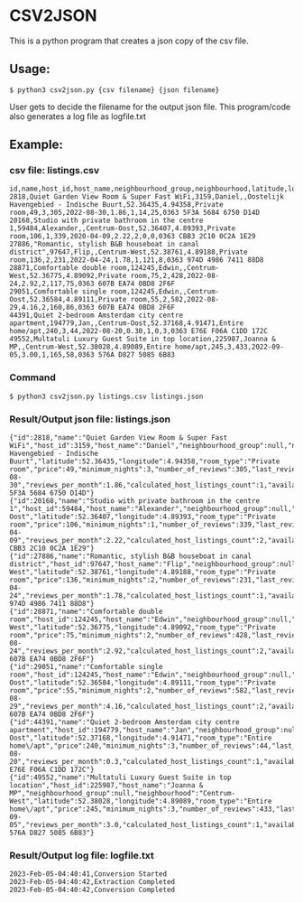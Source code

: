 # CSV2JSON
This is a python program that creates a json copy of the csv file.

## Usage:
```$ python3 csv2json.py {csv filename} {json filename}```

User gets to decide the filename for the output json file. This program/code also generates a log file as logfile.txt

## Example:

### csv file: listings.csv
```
id,name,host_id,host_name,neighbourhood_group,neighbourhood,latitude,longitude,room_type,price,minimum_nights,number_of_reviews,last_review,reviews_per_month,calculated_host_listings_count,availability_365,number_of_reviews_ltm,license
2818,Quiet Garden View Room & Super Fast WiFi,3159,Daniel,,Oostelijk Havengebied - Indische Buurt,52.36435,4.94358,Private room,49,3,305,2022-08-30,1.86,1,14,25,0363 5F3A 5684 6750 D14D
20168,Studio with private bathroom in the centre 1,59484,Alexander,,Centrum-Oost,52.36407,4.89393,Private room,106,1,339,2020-04-09,2.22,2,0,0,0363 CBB3 2C10 0C2A 1E29
27886,"Romantic, stylish B&B houseboat in canal district",97647,Flip,,Centrum-West,52.38761,4.89188,Private room,136,2,231,2022-04-24,1.78,1,121,8,0363 974D 4986 7411 88D8
28871,Comfortable double room,124245,Edwin,,Centrum-West,52.36775,4.89092,Private room,75,2,428,2022-08-24,2.92,2,117,75,0363 607B EA74 0BD8 2F6F
29051,Comfortable single room,124245,Edwin,,Centrum-Oost,52.36584,4.89111,Private room,55,2,582,2022-08-29,4.16,2,160,86,0363 607B EA74 0BD8 2F6F
44391,Quiet 2-bedroom Amsterdam city centre apartment,194779,Jan,,Centrum-Oost,52.37168,4.91471,Entire home/apt,240,3,44,2022-08-20,0.30,1,0,3,0363 E76E F06A C1DD 172C
49552,Multatuli Luxury Guest Suite in top location,225987,Joanna & MP,,Centrum-West,52.38028,4.89089,Entire home/apt,245,3,433,2022-09-05,3.00,1,165,58,0363 576A D827 5085 6B83
```

### Command
```
$ python3 csv2json.py listings.csv listings.json
``` 
### Result/Output json file: listings.json
```
{"id":2818,"name":"Quiet Garden View Room & Super Fast WiFi","host_id":3159,"host_name":"Daniel","neighbourhood_group":null,"neighbourhood":"Oostelijk Havengebied - Indische Buurt","latitude":52.36435,"longitude":4.94358,"room_type":"Private room","price":49,"minimum_nights":3,"number_of_reviews":305,"last_review":"2022-08-30","reviews_per_month":1.86,"calculated_host_listings_count":1,"availability_365":14,"number_of_reviews_ltm":25,"license":"0363 5F3A 5684 6750 D14D"}
{"id":20168,"name":"Studio with private bathroom in the centre 1","host_id":59484,"host_name":"Alexander","neighbourhood_group":null,"neighbourhood":"Centrum-Oost","latitude":52.36407,"longitude":4.89393,"room_type":"Private room","price":106,"minimum_nights":1,"number_of_reviews":339,"last_review":"2020-04-09","reviews_per_month":2.22,"calculated_host_listings_count":2,"availability_365":0,"number_of_reviews_ltm":0,"license":"0363 CBB3 2C10 0C2A 1E29"}
{"id":27886,"name":"Romantic, stylish B&B houseboat in canal district","host_id":97647,"host_name":"Flip","neighbourhood_group":null,"neighbourhood":"Centrum-West","latitude":52.38761,"longitude":4.89188,"room_type":"Private room","price":136,"minimum_nights":2,"number_of_reviews":231,"last_review":"2022-04-24","reviews_per_month":1.78,"calculated_host_listings_count":1,"availability_365":121,"number_of_reviews_ltm":8,"license":"0363 974D 4986 7411 88D8"}
{"id":28871,"name":"Comfortable double room","host_id":124245,"host_name":"Edwin","neighbourhood_group":null,"neighbourhood":"Centrum-West","latitude":52.36775,"longitude":4.89092,"room_type":"Private room","price":75,"minimum_nights":2,"number_of_reviews":428,"last_review":"2022-08-24","reviews_per_month":2.92,"calculated_host_listings_count":2,"availability_365":117,"number_of_reviews_ltm":75,"license":"0363 607B EA74 0BD8 2F6F"}
{"id":29051,"name":"Comfortable single room","host_id":124245,"host_name":"Edwin","neighbourhood_group":null,"neighbourhood":"Centrum-Oost","latitude":52.36584,"longitude":4.89111,"room_type":"Private room","price":55,"minimum_nights":2,"number_of_reviews":582,"last_review":"2022-08-29","reviews_per_month":4.16,"calculated_host_listings_count":2,"availability_365":160,"number_of_reviews_ltm":86,"license":"0363 607B EA74 0BD8 2F6F"}
{"id":44391,"name":"Quiet 2-bedroom Amsterdam city centre apartment","host_id":194779,"host_name":"Jan","neighbourhood_group":null,"neighbourhood":"Centrum-Oost","latitude":52.37168,"longitude":4.91471,"room_type":"Entire home\/apt","price":240,"minimum_nights":3,"number_of_reviews":44,"last_review":"2022-08-20","reviews_per_month":0.3,"calculated_host_listings_count":1,"availability_365":0,"number_of_reviews_ltm":3,"license":"0363 E76E F06A C1DD 172C"}
{"id":49552,"name":"Multatuli Luxury Guest Suite in top location","host_id":225987,"host_name":"Joanna & MP","neighbourhood_group":null,"neighbourhood":"Centrum-West","latitude":52.38028,"longitude":4.89089,"room_type":"Entire home\/apt","price":245,"minimum_nights":3,"number_of_reviews":433,"last_review":"2022-09-05","reviews_per_month":3.0,"calculated_host_listings_count":1,"availability_365":165,"number_of_reviews_ltm":58,"license":"0363 576A D827 5085 6B83"}

```

### Result/Output log file: logfile.txt
```
2023-Feb-05-04:40:41,Conversion Started
2023-Feb-05-04:40:42,Extraction Completed
2023-Feb-05-04:40:42,Conversion Completed
```


